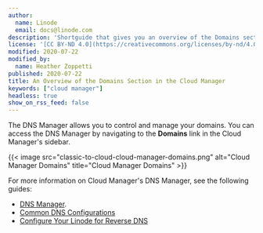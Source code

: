 ```yaml
---
author:
  name: Linode
  email: docs@linode.com
description: 'Shortguide that gives you an overview of the Domains section of the Cloud Manager.'
license: '[CC BY-ND 4.0](https://creativecommons.org/licenses/by-nd/4.0)'
modified: 2020-07-22
modified_by:
  name: Heather Zoppetti
published: 2020-07-22
title: An Overview of the Domains Section in the Cloud Manager
keywords: ["cloud manager"]
headless: true
show_on_rss_feed: false
---
```


The DNS Manager allows you to control and manage your domains. You can access the DNS Manager by navigating to the **Domains** link in the Cloud Manager's sidebar.

{{< image src="classic-to-cloud-cloud-manager-domains.png" alt="Cloud Manager Domains" title="Cloud Manager Domains" >}}

For more information on Cloud Manager's DNS Manager, see the following guides:

- [DNS Manager](/docs/platform/manager/dns-manager/).
- [Common DNS Configurations](/docs/networking/dns/common-dns-configurations/)
- [Configure Your Linode for Reverse DNS](/docs/networking/dns/configure-your-linode-for-reverse-dns/)
